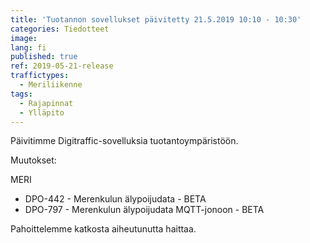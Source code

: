 ```yaml
---
title: 'Tuotannon sovellukset päivitetty 21.5.2019 10:10 - 10:30'
categories: Tiedotteet
image: 
lang: fi
published: true
ref: 2019-05-21-release
traffictypes:
  - Meriliikenne
tags:
  - Rajapinnat
  - Ylläpito
---
```


Päivitimme Digitraffic-sovelluksia tuotantoympäristöön.

Muutokset:

MERI

- DPO-442 - Merenkulun älypoijudata - BETA  
- DPO-797 - Merenkulun älypoijudata MQTT-jonoon - BETA

Pahoittelemme katkosta aiheutunutta haittaa.
